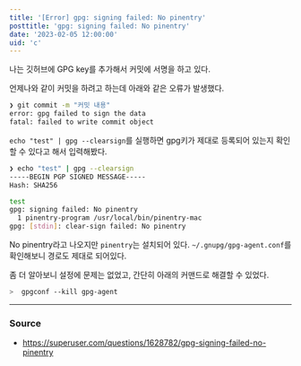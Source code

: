 ```yaml
---
title: '[Error] gpg: signing failed: No pinentry'
posttitle: 'gpg: signing failed: No pinentry'
date: '2023-02-05 12:00:00'
uid: 'c'
---
```


나는 깃허브에 GPG key를 추가해서 커밋에 서명을 하고 있다.

언제나와 같이 커밋을 하려고 하는데 아래와 같은 오류가 발생했다.

```sh
❯ git commit -m "커밋 내용"
error: gpg failed to sign the data
fatal: failed to write commit object
```

`echo "test" | gpg --clearsign`를 실행하면 gpg키가 제대로 등록되어 있는지 확인 할 수 있다고 해서 입력해봤다.

```sh
❯ echo "test" | gpg --clearsign
-----BEGIN PGP SIGNED MESSAGE-----
Hash: SHA256

test
gpg: signing failed: No pinentry
  1 pinentry-program /usr/local/bin/pinentry-mac
gpg: [stdin]: clear-sign failed: No pinentry
```

No pinentry라고 나오지만 `pinentry`는 설치되어 있다. `~/.gnupg/gpg-agent.conf`를 확인해보니 경로도 제대로 되어있다.

좀 더 알아보니 설정에 문제는 없었고, 간단히 아래의 커맨드로 해결할 수 있었다.

```sh
>  gpgconf --kill gpg-agent
```

---

### Source

-   https://superuser.com/questions/1628782/gpg-signing-failed-no-pinentry
